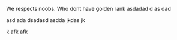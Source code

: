We respects noobs. Who dont have golden rank
asdadad
d
as
dad

asd
ada
dsadasd
asdda
jkdas
jk

k
afk
afk
